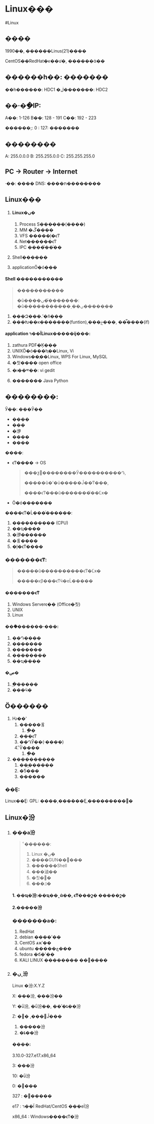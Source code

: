 # Linux���

#Linux

## ����

1990��, ������Linus(21)����

CentOS��RedHat�ĸ��ư�, ������ά��

## ������һ��: �������

��һ������: HDC1
�ڶ�������: HDC2

## ��·��ַIP:

A��: 1-126
B��: 128 - 191
C��: 192 - 223

������;:
0 :
127:  �������

## ��������

A: 255.0.0.0
B: 255.255.0.0
C: 255.255.255.0

## PC -> Router -> Internet

·��:
����
DNS: ����ת��������

## Linux���

1. #### Linux�ں�

    1. Process S���̵���(����)
    2. MM �ڴ����
    3. VFS �����ļ�ϵͳ
    4. Net������ϵͳ
    5. IPC ����֮��ͨ��

2. Shell������

3. applicationӦ�ó���

#### Shell �����������

> �����������
>
> �û����ں�֮�������: �û�����������͵��ں�����ִ��

1. ���Զ���.ʹ�ñ���
2. ���Խ��к�������(funtion),���ݲ���, ���̿���(if)

#### application ר��ΪLinux�����ĳ���:

1. zathura PDF�Ķ���
2. UNIXӦ�ó���һֱ��Linux, Vi
3. Windows��ֲ��Linux, WPS For Linux, MySQL
4. �칫���� open office
5. �ı��༭��: vi gedit
6. ������� Java Python

## ��������:

Ӳ��: ���Ӳ��

- ����
- ���
- �洢
- ����
- ����

����:

- ϵͳ���� -> OS

  > ���ƺ͹��������Ӳ����������Դ,
  >
  > �����û�ʹ�ü�����Ĵ��ͳ���,
  >
  > ����ϵͳ���û�������֮��Ľӿ�

- Ӧ�ó�������

����ϵͳ�Ĺ���ͨ������:

1. ���������� (CPU)
2. ��ҵ����
3. �洢������
4. �豸����
5. �ļ�ϵͳ����

### �������ϵͳ:

> �����û����������ϵͳ�Ľӿ�
>
> �����κβ���ϵͳӵ�еĹ�����

#### �������ϵͳ

1. Windows Serverϵ�� (Office�칫)
2. UNIX
3. Linux

#### ���ܰ������·���:

1. ��Դ����
2. �������
3. �������
4. ��������
5. ��ҵ����

#### �ص�

1. ֧�ֶ�����
2. ���ӵ�

## Ӧ������

1. Ƕ��ʽ
    1. �����豸
        1. �ֱ�
    2. ���ϵͳ
    3. ��ԴӲ��(·����)
    4. ͨѶ����
        1. �ֻ�
2. ����������
    1. ��̨������
    2. �Ƽ���
    3. ������

### ��Ȩ:

Linux��Ȩ: GPL: ����,���ܵ���Ȩ,���������޸�

## Linux�汾

1. ### ���а汾

   > ͨ������:
   >
   > 1. Linux �ں�
   > 2. ����GUN��͹���
   > 3. ������Shell
   > 4. ���滷��
   > 5. �칫�׼�
   > 6. ���ݿ�

   #### 1. ��ҵ�汾:��ҵ��˾ά��, ϵͳ���շ� �����շ�

   #### 2.�����汾

   ### �������а�:

    1. RedHat
    2. debian ����ʹ��
    3. CentOS ѧϰʹ��
    4. ubuntu �����ڿ���
    5. fedora �ճ�ʹ��
    6. KALI LINUX �������� ��͸����

   #####

2. ### �ں˰汾

   Linux �汾:X.Y.Z

   X: ���汾, ���汾��

   Y: �ΰ汾, �ΰ汾��, ��ʾ�ȶ��汾

   Z: �޶���, �޸Ĵ���

    1. �����汾
    2. �ȶ��汾

   #### ����:

   3.10.0-327.e17.x86_64

   3: ���汾

   10: �ΰ汾

   0: �޶���

   327 : �޶�����

   e17 : ר��Ϊ RedHat/CentOS ���еİ汾

   x86_64 : Windows����ϵͳ�汾